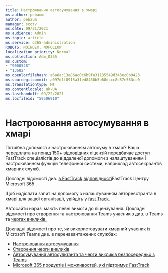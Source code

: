 ```yaml
---
title: Настроювання автосумування в хмарі
ms.author: pebaum
author: pebaum
manager: scotv
ms.date: 09/21/2021
ms.audience: Admin
ms.topic: article
ms.service: o365-administration
ROBOTS: NOINDEX, NOFOLLOW
localization_priority: Normal
ms.collection: Adm_O365
ms.custom:
- "9000548"
- "13682"
ms.openlocfilehash: a6a8ac13e86ac0c6b9fa31135549d343ec0b9423
ms.sourcegitcommit: a097d1f8915a31ed8460b5b68dccc8d87e563cc0
ms.translationtype: MT
ms.contentlocale: uk-UA
ms.lasthandoff: 09/22/2021
ms.locfileid: "59506910"
---
```

# <a name="set-up-a-cloud-auto-attendant"></a>Настроювання автосумування в хмарі

Потрібна допомога з настроюванням автосуму в хмарі? Ваша передплата на понад 150+ відповідних ліцензій передбачає доступ FastTrack спеціалістів до віддаленої допомоги з налаштуванням і настроюванням функцій телефонної системи, наприклад автосекраантів хмарних служб.

Докладні відомості див. [в FastTrack](https://docs.microsoft.com/fasttrack/eligibility) [відповідності](https://docs.microsoft.com/fasttrack/introduction#what-is-fasttrack-for-microsoft-365)FastTrack Центру Microsoft 365 .

Щоб надіслати запит на допомогу з налаштуванням автореєстранта в хмарі для вашої організації, увійдіть у [fast Track](https://www.microsoft.com/fasttrack?rtc=1).

Автосайти наразі мають певні вимоги до ліцензування. Докладні відомості про створення та настроювання Teams учасників див. в Teams та [чергах викликів.](https://docs.microsoft.com/microsoftteams/what-are-phone-system-auto-attendants)

Докладні відомості про те, як використовувати хмарний учасник із Microsoft Teams див. в перенавантажених службах:

- [Настроювання автосумування](https://docs.microsoft.com/microsoftteams/create-a-phone-system-auto-attendant)
- [Створення черги викликів](https://docs.microsoft.com/microsoftteams/create-a-phone-system-call-queue)
- [Автосумування автосультанта та черги викликів безпосередньо з Teams](https://docs.microsoft.com/microsoftteams/answer-auto-attendant-and-call-queue-calls)
- [Microsoft 365 продуктів і можливостей, які підтримує FastTrack](https://docs.microsoft.com/fasttrack/products-and-capabilities#office-365)
